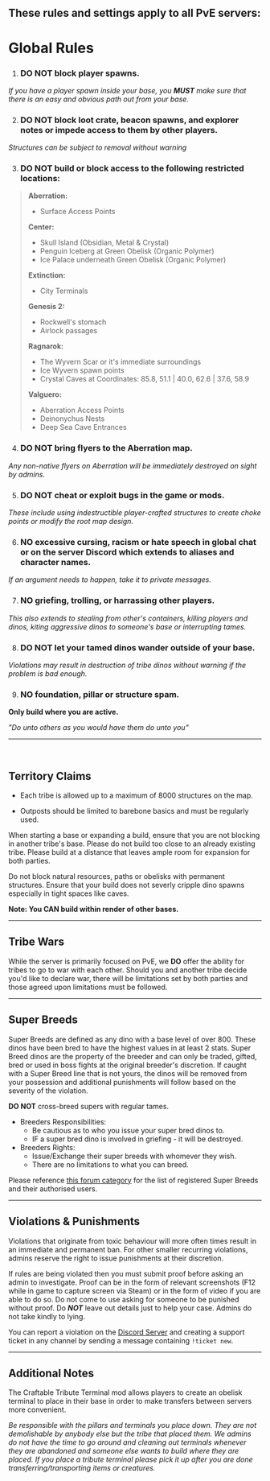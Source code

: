 ## These rules and settings apply to all PvE servers:

# **Global Rules**

1. ### **DO NOT** block player spawns.
 _If you have a player spawn inside your base, you __**MUST**__ make sure that there is an easy and obvious path out from your base._

2. ### **DO NOT** block loot crate, beacon spawns, and explorer notes or impede access to them by other players.
 _Structures can be subject to removal without warning_

3. ### **DO NOT** build or block access to the following restricted locations:
> **Aberration:**
> * Surface Access Points
>
> **Center:**
> * Skull Island (Obsidian, Metal & Crystal)
> * Penguin Iceberg at Green Obelisk (Organic Polymer)
> * Ice Palace underneath Green Obelisk (Organic Polymer)
>
> **Extinction:**
> * City Terminals
>
> **Genesis 2:**
> * Rockwell's stomach
> * Airlock passages
>
> **Ragnarok:**
> * The Wyvern Scar or it's immediate surroundings
> * Ice Wyvern spawn points
> * Crystal Caves at Coordinates: 85.8, 51.1 | 40.0, 62.6 | 37.6, 58.9
>
> **Valguero:**
> * Aberration Access Points
> * Deinonychus Nests
> * Deep Sea Cave Entrances

4. ### **DO NOT** bring flyers to the Aberration map. 
_Any non-native flyers on Aberration will be immediately destroyed on sight by admins._

5. ### **DO NOT** cheat or exploit bugs in the game or mods. 
_These include using indestructible player-crafted structures to create choke points or modify the root map design._

6. ### **NO** excessive cursing, racism or hate speech in global chat or on the server Discord which extends to aliases and character names.  
_If an argument needs to happen, take it to private messages._

7. ### **NO** griefing, trolling, or harrassing other players. 
_This also extends to stealing from other's containers, killing players and dinos, kiting aggressive dinos to someone's base or interrupting tames._

8. ### **DO NOT** let your tamed dinos wander outside of your base.
_Violations may result in destruction of tribe dinos without warning if the problem is bad enough._

9. ### **NO** foundation, pillar or structure spam. 
__**Only build where you are active.**__

_"Do unto others as you would have them do unto you"_
<br>

---
<br>

## **Territory Claims**

* Each tribe is allowed up to a maximum of 8000 structures on the map.

* Outposts should be limited to barebone basics and must be regularly used.

When starting a base or expanding a build, ensure that you are not blocking in another tribe's base. Please do not build too close to an already existing tribe. Please build at a distance that leaves ample room for expansion for both parties.

Do not block natural resources, paths or obelisks with permanent structures. Ensure that your build does not severly cripple dino spawns especially in tight spaces like caves.

**Note: You CAN build within render of other bases.**

---

## **Tribe Wars**

While the server is primarily focused on PvE, we **DO** offer the ability for tribes to go to war with each other.  Should you and another tribe decide you'd like to declare war, there will be limitations set by both parties and those agreed upon limitations must be followed.

---

## **Super Breeds**

Super Breeds are defined as any dino with a base level of over 800. These dinos have been bred to have the highest values in at least 2 stats. Super Breed dinos are the property of the breeder and can only be traded, gifted, bred or used in boss fights at the original breeder's discretion. If caught with a Super Breed line that is not yours, the dinos will be removed from your possession and additional punishments will follow based on the severity of the violation.

**DO NOT** cross-breed supers with regular tames.
  - Breeders Responsibilities:
    - Be cautious as to who you issue your super bred dinos to.
    - IF a super bred dino is involved in griefing - it will be destroyed.
  - Breeders Rights:
    - Issue/Exchange their super breeds with whomever they wish.
    - There are no limitations to what you can breed.

Please reference [this forum category](https://www.supremegaming.gg/forums/category/15/pve-super-breeding-registration) for the list of registered Super Breeds and their authorised users.

---

## **Violations & Punishments**

Violations that originate from toxic behaviour will more often times result in an immediate and permanent ban. For other smaller recurring violations, admins reserve the right to issue punishments at their discretion.

If rules are being violated then you must submit proof before asking an admin to investigate. Proof can be in the form of relevant screenshots (F12 while in game to capture screen via Steam) or in the form of video if you are able to do so. Do not come to use asking for someone to be punished without proof. Do **_NOT_** leave out details just to help your case. Admins do not take kindly to lying.

You can report a violation on the [Discord Server](https://discord.gg/supremegaming) and creating a support ticket in any channel by sending a message containing `!ticket new`.

---

## **Additional Notes**

The Craftable Tribute Terminal mod allows players to create an obelisk terminal to place in their base in order to make transfers between servers more convenient.

_Be responsible with the pillars and terminals you place down. They are not demolishable by anybody else but the tribe that placed them. We admins do not have the time to go around and cleaning out terminals whenever they are abandoned and someone else wants to build where they are placed. If you place a tribute terminal please pick it up after you are done transferring/transporting items or creatures._
